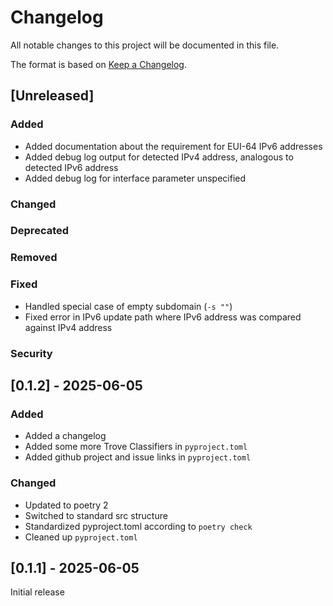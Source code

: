 # Changelog

All notable changes to this project will be documented in this file.

The format is based on [Keep a Changelog](https://keepachangelog.com/en/1.1.0/).

## [Unreleased]

### Added

- Added documentation about the requirement for EUI-64 IPv6 addresses
- Added debug log output for detected IPv4 address, analogous to detected IPv6 address
- Added debug log for interface parameter unspecified

### Changed

### Deprecated

### Removed

### Fixed

- Handled special case of empty subdomain (`-s ""`)
- Fixed error in IPv6 update path where IPv6 address was compared against IPv4 address

### Security

## [0.1.2] - 2025-06-05

### Added

- Added a changelog
- Added some more Trove Classifiers in `pyproject.toml`
- Added github project and issue links in `pyproject.toml`

### Changed

- Updated to poetry 2
- Switched to standard src structure
- Standardized pyproject.toml according to `poetry check`
- Cleaned up `pyproject.toml`

## [0.1.1] - 2025-06-05

Initial release